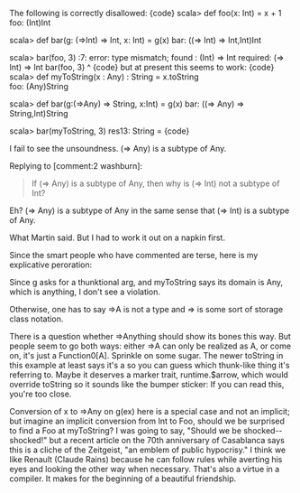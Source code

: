The following is correctly disallowed:
{code}
scala> def foo(x: Int) = x + 1
foo: (Int)Int

scala> def bar(g: (=>Int) => Int, x: Int) = g(x)
bar: ((=> Int) => Int,Int)Int

scala> bar(foo, 3)
<console>:7: error: type mismatch;
 found   : (Int) => Int
 required: (=> Int) => Int
       bar(foo, 3)
           ^
{code}
but at present this seems to work:
{code}
scala> def myToString(x : Any) : String = x.toString   
foo: (Any)String

scala> def bar(g:(=>Any) => String, x:Int) = g(x)
bar: ((=> Any) => String,Int)String

scala> bar(myToString, 3)
res13: String = <function>
{code}

I fail to see the unsoundness. (=> Any) is a subtype of Any.

Replying to [comment:2 washburn]:
> If (=> Any) is a subtype of Any, then why is (=> Int) not a subtype of Int?

Eh? (=> Any) is a subtype of Any in the same sense that (=> Int) is a subtype of Any.

What Martin said.  But I had to work it out on a napkin first.

Since the smart people who have commented are terse, here is my explicative peroration:

Since g asks for a thunktional arg, and myToString says its domain is Any, which is anything, I don't see a violation.

Otherwise, one has to say =>A is not a type and => is some sort of storage class notation.

There is a question whether =>Anything should show its bones this way.  But people seem to go both ways: either =>A can only be realized as A, or come on, it's just a Function0[A]. Sprinkle on some sugar. The newer toString in this example at least says it's a <function0> so you can guess which thunk-like thing it's referring to.  Maybe it deserves a marker trait, runtime.$arrow, which would override toString so it sounds like the bumper sticker: If you can read this, you're too close.

Conversion of x to =>Any on g(ex) here is a special case and not an implicit; but imagine an implicit conversion from Int to Foo, should we be surprised to find a Foo at myToString?  I was going to say, "Should we be shocked-- shocked!" but a recent article on the 70th anniversary of Casablanca says this is a cliche of the Zeitgeist, "an emblem of public hypocrisy."  I think we like Renault (Claude Rains) because he can follow rules while averting his eyes and looking the other way when necessary. That's also a virtue in a compiler. It makes for the beginning of a beautiful friendship.

